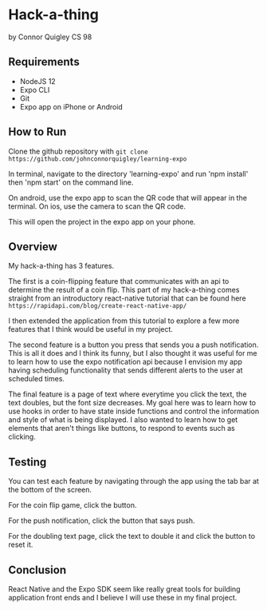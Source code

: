 # Hack-a-thing
by Connor Quigley CS 98

## Requirements
- NodeJS 12
- Expo CLI
- Git
- Expo app on iPhone or Android


## How to Run

Clone the github repository with `git clone https://github.com/johnconnorquigley/learning-expo`

In terminal, navigate to the directory 'learning-expo' and run 'npm install' then 'npm start' on the command line. 

On android, use the expo app to scan the QR code that will appear in the terminal. On ios, use the camera to scan the QR code. 

This will open the project in the expo app on your phone. 



## Overview
My hack-a-thing has 3 features. 

The first is a coin-flipping feature that communicates with an api to determine the result of a coin flip. This part of my hack-a-thing comes straight from an introductory react-native tutorial that can be found here `https://rapidapi.com/blog/create-react-native-app/`

I then extended the application from this tutorial to explore a few more features that I think would be useful in my project. 

The second feature is a button you press that sends you a push notification. This is all it does and I think its funny, but I also thought it was useful for me to learn how to use the expo notification api because I envision my app having scheduling functionality that sends different alerts to the user at scheduled times. 

The final feature is a page of text where everytime you click the text, the text doubles, but the font size decreases. My goal here was to learn how to use hooks in order to have state inside functions and control the information and style of what is being displayed. I also wanted to learn how to get elements that aren't things like buttons, to respond to events such as clicking. 

## Testing
You can test each feature by navigating through the app using the tab bar at the bottom of the screen.

For the coin flip game, click the button.

For the push notification, click the button that says push.

For the doubling text page, click the text to double it and click the button to reset it. 

## Conclusion

React Native and the Expo SDK seem like really great tools for building application front ends and I believe I will use these in my final project. 